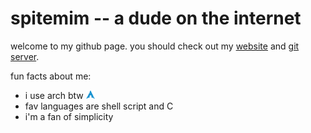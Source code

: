 # spitemim -- a dude on the internet

welcome to my github page. you should check out my [website](//spitemim.xyz/) and [git server](//git.spitemim.xyz/).

fun facts about me:

* i use arch btw <img src='logo.png' style='height: 1em; max-height: 1em' alt='(arch logo)'/>
* fav languages are shell script and C
* i'm a fan of simplicity

